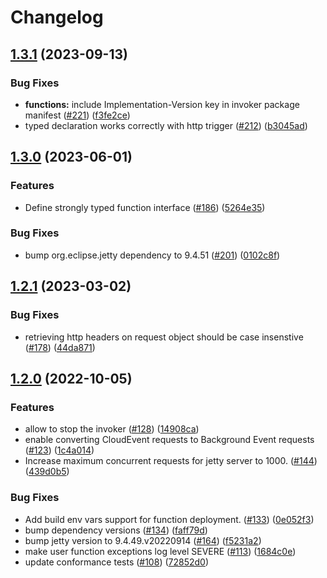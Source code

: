 # Changelog

## [1.3.1](https://github.com/GoogleCloudPlatform/functions-framework-java/compare/java-function-invoker-v1.3.0...java-function-invoker-v1.3.1) (2023-09-13)


### Bug Fixes

* **functions:** include Implementation-Version key in invoker package manifest ([#221](https://github.com/GoogleCloudPlatform/functions-framework-java/issues/221)) ([f3fe2ce](https://github.com/GoogleCloudPlatform/functions-framework-java/commit/f3fe2ce46fcb1885137cdf504649612e7c31dc4c))
* typed declaration works correctly with http trigger ([#212](https://github.com/GoogleCloudPlatform/functions-framework-java/issues/212)) ([b3045ad](https://github.com/GoogleCloudPlatform/functions-framework-java/commit/b3045ad380cd23e37f5edec0d758031438bcb568))

## [1.3.0](https://github.com/GoogleCloudPlatform/functions-framework-java/compare/java-function-invoker-v1.2.1...java-function-invoker-v1.3.0) (2023-06-01)


### Features

* Define strongly typed function interface ([#186](https://github.com/GoogleCloudPlatform/functions-framework-java/issues/186)) ([5264e35](https://github.com/GoogleCloudPlatform/functions-framework-java/commit/5264e35b2522a789d65f0e0fd9bb5584694529eb))


### Bug Fixes

* bump org.eclipse.jetty dependency to 9.4.51 ([#201](https://github.com/GoogleCloudPlatform/functions-framework-java/issues/201)) ([0102c8f](https://github.com/GoogleCloudPlatform/functions-framework-java/commit/0102c8f543280ff5ba5727508f87083a9f54ef74))

## [1.2.1](https://github.com/GoogleCloudPlatform/functions-framework-java/compare/java-function-invoker-v1.2.0...java-function-invoker-v1.2.1) (2023-03-02)


### Bug Fixes

* retrieving http headers on request object should be case insenstive ([#178](https://github.com/GoogleCloudPlatform/functions-framework-java/issues/178)) ([44da871](https://github.com/GoogleCloudPlatform/functions-framework-java/commit/44da871e06e967ce132bea06c3b7c5d1b06ddd6b))

## [1.2.0](https://github.com/GoogleCloudPlatform/functions-framework-java/compare/java-function-invoker-v1.1.1...java-function-invoker-v1.2.0) (2022-10-05)


### Features

* allow to stop the invoker ([#128](https://github.com/GoogleCloudPlatform/functions-framework-java/issues/128)) ([14908ca](https://github.com/GoogleCloudPlatform/functions-framework-java/commit/14908caa9e5be824dfb74fff3a3234c4bce688e7))
* enable converting CloudEvent requests to Background Event requests ([#123](https://github.com/GoogleCloudPlatform/functions-framework-java/issues/123)) ([1c4a014](https://github.com/GoogleCloudPlatform/functions-framework-java/commit/1c4a01470cc4ee7b3de3c3d7ae4af24e47eb2810))
* Increase maximum concurrent requests for jetty server to 1000.  ([#144](https://github.com/GoogleCloudPlatform/functions-framework-java/issues/144)) ([439d0b5](https://github.com/GoogleCloudPlatform/functions-framework-java/commit/439d0b5d77b2f765e65d84e7d5f31399e547d004))


### Bug Fixes

* Add build env vars support for function deployment. ([#133](https://github.com/GoogleCloudPlatform/functions-framework-java/issues/133)) ([0e052f3](https://github.com/GoogleCloudPlatform/functions-framework-java/commit/0e052f376231192278061ec79bcf9d710ec310f4))
* bump dependency versions ([#134](https://github.com/GoogleCloudPlatform/functions-framework-java/issues/134)) ([faff79d](https://github.com/GoogleCloudPlatform/functions-framework-java/commit/faff79d16c6df178d66f0185fb78fba003e60745))
* bump jetty version to 9.4.49.v20220914 ([#164](https://github.com/GoogleCloudPlatform/functions-framework-java/issues/164)) ([f5231a2](https://github.com/GoogleCloudPlatform/functions-framework-java/commit/f5231a2303aa3565b29d494936e40ee1ec78fdbb))
* make user function exceptions log level SEVERE ([#113](https://github.com/GoogleCloudPlatform/functions-framework-java/issues/113)) ([1684c0e](https://github.com/GoogleCloudPlatform/functions-framework-java/commit/1684c0ef55dc33f2c4c7f7514d99b0e7af75c44f))
* update conformance tests ([#108](https://github.com/GoogleCloudPlatform/functions-framework-java/issues/108)) ([72852d0](https://github.com/GoogleCloudPlatform/functions-framework-java/commit/72852d0f23cdaed48569245440dcd1533c8c7563))
